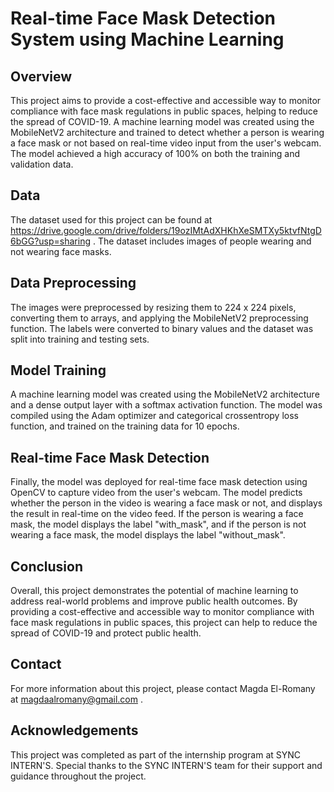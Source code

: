 # Real-time Face Mask Detection System using Machine Learning

## Overview
  This project aims to provide a cost-effective and accessible way to monitor compliance with face mask regulations in public spaces, helping to 
  reduce the spread of COVID-19. 
  A machine learning model was created using the MobileNetV2 architecture and trained to detect whether a person is wearing a face mask 
  or not based on real-time video input from the user's webcam. 
  The model achieved a high accuracy of 100% on both the training and validation data.

## Data
  The dataset used for this project can be found at https://drive.google.com/drive/folders/19ozIMtAdXHKhXeSMTXy5ktvfNtgD6bGG?usp=sharing . 
  The dataset includes images of people wearing and not wearing face masks.
  
## Data Preprocessing
  The images were preprocessed by resizing them to 224 x 224 pixels, converting them to arrays, and applying the MobileNetV2 preprocessing function. 
  The labels were converted to binary values and the dataset was split into training and testing sets.
   
## Model Training
  A machine learning model was created using the MobileNetV2 architecture and a dense output layer with a softmax activation function. 
  The model was compiled using the Adam optimizer and categorical crossentropy loss function, and trained on the training data for 10 epochs.

## Real-time Face Mask Detection
  Finally, the model was deployed for real-time face mask detection using OpenCV to capture video from the user's webcam. 
  The model predicts whether the person in the video is wearing a face mask or not, and displays the result in real-time on the video feed. 
  If the person is wearing a face mask, the model displays the label "with_mask", and if the person is not wearing a face mask, the model displays the label 
  "without_mask".  
  
## Conclusion
  Overall, this project demonstrates the potential of machine learning to address real-world problems and improve public health outcomes. 
  By providing a cost-effective and accessible way to monitor compliance with face mask regulations in public spaces, this project can help 
  to reduce the spread of COVID-19 and protect public health.
  
## Contact
For more information about this project, please contact Magda El-Romany at magdaalromany@gmail.com .

## Acknowledgements
This project was completed as part of the internship program at SYNC INTERN'S.
Special thanks to the SYNC INTERN'S team for their support and guidance throughout the project.
